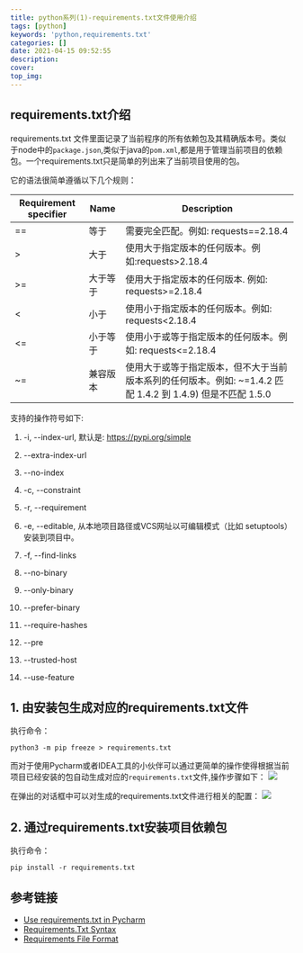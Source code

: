 ```yaml
---
title: python系列(1)-requirements.txt文件使用介绍
tags: [python]
keywords: 'python,requirements.txt'
categories: []
date: 2021-04-15 09:52:55
description:
cover:
top_img:
---
```


## requirements.txt介绍

requirements.txt 文件里面记录了当前程序的所有依赖包及其精确版本号。类似于node中的`package.json`,类似于java的`pom.xml`,都是用于管理当前项目的依赖包。一个requirements.txt只是简单的列出来了当前项目使用的包。

它的语法很简单遵循以下几个规则：

| Requirement specifier | Name     | Description                                                                                                                 |
| --------------------- | -------- | --------------------------------------------------------------------------------------------------------------------------- |
| ==                    | 等于     | 需要完全匹配。例如: requests==2.18.4                                                                                        |
| >                     | 大于     | 使用大于指定版本的任何版本。例如:requests>2.18.4                                                                            |
| >=                    | 大于等于 | 使用大于指定版本的任何版本. 例如: requests>=2.18.4                                                                          |
| <                     | 小于     | 使用小于指定版本的任何版本。例如: requests<2.18.4                                                                           |
| <=                    | 小于等于 | 使用小于或等于指定版本的任何版本。例如: requests<=2.18.4                                                                    |
| ~=                    | 兼容版本 | 使用大于或等于指定版本，但不大于当前版本系列的任何版本。例如: ~=1.4.2 匹配 1.4.2 到 1.4.9) 但是不匹配 1.5.0 |

支持的操作符号如下:

1. -i, --index-url, 默认是:  https://pypi.org/simple

2. --extra-index-url

3. --no-index

4. -c, --constraint

5. -r, --requirement

6. -e, --editable, 从本地项目路径或VCS网址以可编辑模式（比如 setuptools）安装到项目中。

7. -f, --find-links

8. --no-binary

9. --only-binary

10. --prefer-binary

11. --require-hashes

12. --pre

13. --trusted-host

14. --use-feature



## 1. 由安装包生成对应的requirements.txt文件

执行命令：

```shell
python3 -m pip freeze > requirements.txt
```

而对于使用Pycharm或者IDEA工具的小伙伴可以通过更简单的操作使得根据当前项目已经安装的包自动生成对应的`requirements.txt`文件,操作步骤如下：
![](https://cdn.jsdelivr.net/gh/alterhu2020/CDN%20/img/blog/20210415100512.png)

在弹出的对话框中可以对生成的requirements.txt文件进行相关的配置：
![](https://resources.jetbrains.com/help/img/idea/2021.1/py_sync_requirements.png)

## 2. 通过requirements.txt安装项目依赖包

执行命令：

```shell
pip install -r requirements.txt
```

## 参考链接

- [Use requirements.txt in Pycharm](https://www.jetbrains.com/help/pycharm/managing-dependencies.html)
- [Requirements.Txt Syntax](https://docs.activestate.com/platform/projects/requirements-txt/)
- [Requirements File Format](https://pip.pypa.io/en/stable/reference/pip_install/#requirements-file-format)
